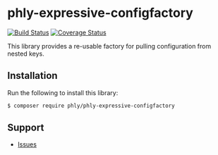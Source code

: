 # phly-expressive-configfactory

[![Build Status](https://secure.travis-ci.org/phly/phly-expressive-configfactory.svg?branch=master)](https://secure.travis-ci.org/phly/phly-expressive-configfactory)
[![Coverage Status](https://coveralls.io/repos/github/phly/phly-expressive-configfactory/badge.svg?branch=master)](https://coveralls.io/github/phly/phly-expressive-configfactory?branch=master)

This library provides a re-usable factory for pulling configuration from nested
keys.

## Installation

Run the following to install this library:

```bash
$ composer require phly/phly-expressive-configfactory
```

## Support

* [Issues](https://github.com/zendframework/phly-expressive-configfactory/issues/)
